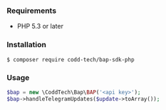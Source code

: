 ### Requirements

- PHP 5.3 or later

### Installation

```
$ composer require codd-tech/bap-sdk-php
```

### Usage

```php
$bap = new \CoddTech\Bap\BAP('<api key>');
$bap->handleTelegramUpdates($update->toArray());
```
